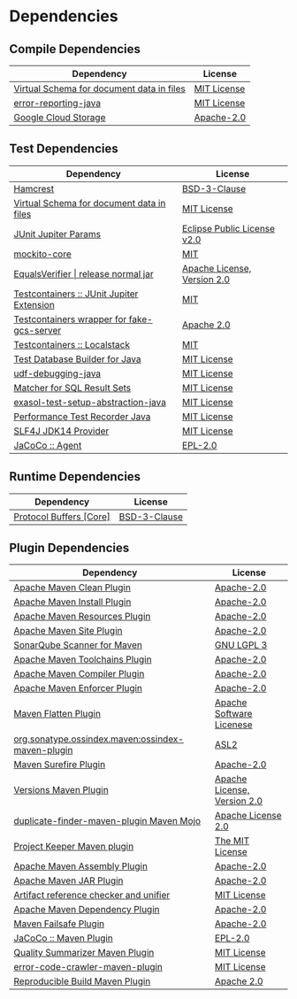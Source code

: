 <!-- @formatter:off -->
# Dependencies

## Compile Dependencies

| Dependency                                     | License          |
| ---------------------------------------------- | ---------------- |
| [Virtual Schema for document data in files][0] | [MIT License][1] |
| [error-reporting-java][2]                      | [MIT License][3] |
| [Google Cloud Storage][4]                      | [Apache-2.0][5]  |

## Test Dependencies

| Dependency                                       | License                          |
| ------------------------------------------------ | -------------------------------- |
| [Hamcrest][6]                                    | [BSD-3-Clause][7]                |
| [Virtual Schema for document data in files][0]   | [MIT License][1]                 |
| [JUnit Jupiter Params][8]                        | [Eclipse Public License v2.0][9] |
| [mockito-core][10]                               | [MIT][11]                        |
| [EqualsVerifier \| release normal jar][12]       | [Apache License, Version 2.0][5] |
| [Testcontainers :: JUnit Jupiter Extension][13]  | [MIT][14]                        |
| [Testcontainers wrapper for fake-gcs-server][15] | [Apache 2.0][16]                 |
| [Testcontainers :: Localstack][13]               | [MIT][14]                        |
| [Test Database Builder for Java][17]             | [MIT License][18]                |
| [udf-debugging-java][19]                         | [MIT License][20]                |
| [Matcher for SQL Result Sets][21]                | [MIT License][22]                |
| [exasol-test-setup-abstraction-java][23]         | [MIT License][24]                |
| [Performance Test Recorder Java][25]             | [MIT License][26]                |
| [SLF4J JDK14 Provider][27]                       | [MIT License][28]                |
| [JaCoCo :: Agent][29]                            | [EPL-2.0][30]                    |

## Runtime Dependencies

| Dependency                    | License            |
| ----------------------------- | ------------------ |
| [Protocol Buffers [Core]][31] | [BSD-3-Clause][32] |

## Plugin Dependencies

| Dependency                                              | License                          |
| ------------------------------------------------------- | -------------------------------- |
| [Apache Maven Clean Plugin][33]                         | [Apache-2.0][5]                  |
| [Apache Maven Install Plugin][34]                       | [Apache-2.0][5]                  |
| [Apache Maven Resources Plugin][35]                     | [Apache-2.0][5]                  |
| [Apache Maven Site Plugin][36]                          | [Apache-2.0][5]                  |
| [SonarQube Scanner for Maven][37]                       | [GNU LGPL 3][38]                 |
| [Apache Maven Toolchains Plugin][39]                    | [Apache-2.0][5]                  |
| [Apache Maven Compiler Plugin][40]                      | [Apache-2.0][5]                  |
| [Apache Maven Enforcer Plugin][41]                      | [Apache-2.0][5]                  |
| [Maven Flatten Plugin][42]                              | [Apache Software Licenese][5]    |
| [org.sonatype.ossindex.maven:ossindex-maven-plugin][43] | [ASL2][44]                       |
| [Maven Surefire Plugin][45]                             | [Apache-2.0][5]                  |
| [Versions Maven Plugin][46]                             | [Apache License, Version 2.0][5] |
| [duplicate-finder-maven-plugin Maven Mojo][47]          | [Apache License 2.0][48]         |
| [Project Keeper Maven plugin][49]                       | [The MIT License][50]            |
| [Apache Maven Assembly Plugin][51]                      | [Apache-2.0][5]                  |
| [Apache Maven JAR Plugin][52]                           | [Apache-2.0][5]                  |
| [Artifact reference checker and unifier][53]            | [MIT License][54]                |
| [Apache Maven Dependency Plugin][55]                    | [Apache-2.0][5]                  |
| [Maven Failsafe Plugin][56]                             | [Apache-2.0][5]                  |
| [JaCoCo :: Maven Plugin][57]                            | [EPL-2.0][30]                    |
| [Quality Summarizer Maven Plugin][58]                   | [MIT License][59]                |
| [error-code-crawler-maven-plugin][60]                   | [MIT License][61]                |
| [Reproducible Build Maven Plugin][62]                   | [Apache 2.0][44]                 |

[0]: https://github.com/exasol/virtual-schema-common-document-files/
[1]: https://github.com/exasol/virtual-schema-common-document-files/blob/main/LICENSE
[2]: https://github.com/exasol/error-reporting-java/
[3]: https://github.com/exasol/error-reporting-java/blob/main/LICENSE
[4]: https://github.com/googleapis/java-storage
[5]: https://www.apache.org/licenses/LICENSE-2.0.txt
[6]: http://hamcrest.org/JavaHamcrest/
[7]: https://raw.githubusercontent.com/hamcrest/JavaHamcrest/master/LICENSE
[8]: https://junit.org/junit5/
[9]: https://www.eclipse.org/legal/epl-v20.html
[10]: https://github.com/mockito/mockito
[11]: https://opensource.org/licenses/MIT
[12]: https://www.jqno.nl/equalsverifier
[13]: https://java.testcontainers.org
[14]: http://opensource.org/licenses/MIT
[15]: https://github.com/Aiven-Open/testcontainers-fake-gcs-server
[16]: http://www.apache.org/licenses/LICENSE-2.0
[17]: https://github.com/exasol/test-db-builder-java/
[18]: https://github.com/exasol/test-db-builder-java/blob/main/LICENSE
[19]: https://github.com/exasol/udf-debugging-java/
[20]: https://github.com/exasol/udf-debugging-java/blob/main/LICENSE
[21]: https://github.com/exasol/hamcrest-resultset-matcher/
[22]: https://github.com/exasol/hamcrest-resultset-matcher/blob/main/LICENSE
[23]: https://github.com/exasol/exasol-test-setup-abstraction-java/
[24]: https://github.com/exasol/exasol-test-setup-abstraction-java/blob/main/LICENSE
[25]: https://github.com/exasol/performance-test-recorder-java/
[26]: https://github.com/exasol/performance-test-recorder-java/blob/main/LICENSE
[27]: http://www.slf4j.org
[28]: http://www.opensource.org/licenses/mit-license.php
[29]: https://www.eclemma.org/jacoco/index.html
[30]: https://www.eclipse.org/legal/epl-2.0/
[31]: https://developers.google.com/protocol-buffers/protobuf-java/
[32]: https://opensource.org/licenses/BSD-3-Clause
[33]: https://maven.apache.org/plugins/maven-clean-plugin/
[34]: https://maven.apache.org/plugins/maven-install-plugin/
[35]: https://maven.apache.org/plugins/maven-resources-plugin/
[36]: https://maven.apache.org/plugins/maven-site-plugin/
[37]: http://docs.sonarqube.org/display/PLUG/Plugin+Library/sonar-maven-plugin
[38]: http://www.gnu.org/licenses/lgpl.txt
[39]: https://maven.apache.org/plugins/maven-toolchains-plugin/
[40]: https://maven.apache.org/plugins/maven-compiler-plugin/
[41]: https://maven.apache.org/enforcer/maven-enforcer-plugin/
[42]: https://www.mojohaus.org/flatten-maven-plugin/
[43]: https://sonatype.github.io/ossindex-maven/maven-plugin/
[44]: http://www.apache.org/licenses/LICENSE-2.0.txt
[45]: https://maven.apache.org/surefire/maven-surefire-plugin/
[46]: https://www.mojohaus.org/versions/versions-maven-plugin/
[47]: https://basepom.github.io/duplicate-finder-maven-plugin
[48]: http://www.apache.org/licenses/LICENSE-2.0.html
[49]: https://github.com/exasol/project-keeper/
[50]: https://github.com/exasol/project-keeper/blob/main/LICENSE
[51]: https://maven.apache.org/plugins/maven-assembly-plugin/
[52]: https://maven.apache.org/plugins/maven-jar-plugin/
[53]: https://github.com/exasol/artifact-reference-checker-maven-plugin/
[54]: https://github.com/exasol/artifact-reference-checker-maven-plugin/blob/main/LICENSE
[55]: https://maven.apache.org/plugins/maven-dependency-plugin/
[56]: https://maven.apache.org/surefire/maven-failsafe-plugin/
[57]: https://www.jacoco.org/jacoco/trunk/doc/maven.html
[58]: https://github.com/exasol/quality-summarizer-maven-plugin/
[59]: https://github.com/exasol/quality-summarizer-maven-plugin/blob/main/LICENSE
[60]: https://github.com/exasol/error-code-crawler-maven-plugin/
[61]: https://github.com/exasol/error-code-crawler-maven-plugin/blob/main/LICENSE
[62]: http://zlika.github.io/reproducible-build-maven-plugin
